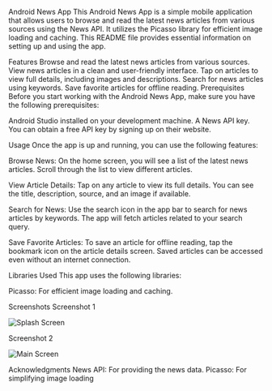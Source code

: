 Android News App
This Android News App is a simple mobile application that allows users to browse and read the latest news articles from various sources using the News API. It utilizes the Picasso library for efficient image loading and caching. This README file provides essential information on setting up and using the app.

Features
Browse and read the latest news articles from various sources.
View news articles in a clean and user-friendly interface.
Tap on articles to view full details, including images and descriptions.
Search for news articles using keywords.
Save favorite articles for offline reading.
Prerequisites
Before you start working with the Android News App, make sure you have the following prerequisites:

Android Studio installed on your development machine.
A News API key. You can obtain a free API key by signing up on their website.

Usage
Once the app is up and running, you can use the following features:

Browse News: On the home screen, you will see a list of the latest news articles. Scroll through the list to view different articles.

View Article Details: Tap on any article to view its full details. You can see the title, description, source, and an image if available.

Search for News: Use the search icon in the app bar to search for news articles by keywords. The app will fetch articles related to your search query.

Save Favorite Articles: To save an article for offline reading, tap the bookmark icon on the article details screen. Saved articles can be accessed even without an internet connection.

Libraries Used
This app uses the following libraries:

Picasso: For efficient image loading and caching.

Screenshots
Screenshot 1

![Splash Screen](https://github.com/fisa-07/News_App/assets/88451567/5bb83daa-ce8a-4c50-9dd6-1d51fb592e53)



Screenshot 2

![Main Screen](https://github.com/fisa-07/News_App/assets/88451567/680e5e56-2f3a-456c-a3dd-97e643a760dd)


Acknowledgments
News API: For providing the news data.
Picasso: For simplifying image loading
